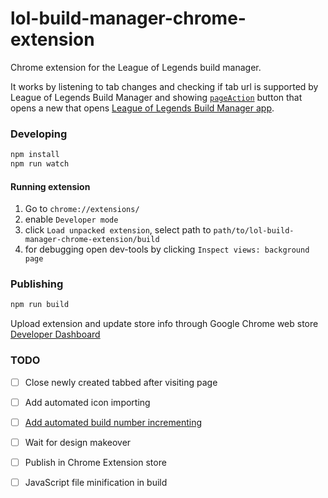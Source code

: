 # lol-build-manager-chrome-extension
Chrome extension for the League of Legends build manager.

It works by listening to tab changes and checking if tab url is supported by League of Legends Build Manager and showing [`pageAction`](https://developer.chrome.com/extensions/pageAction) button that opens a new that opens [League of Legends Build Manager app](https://github.com/renarsvilnis/lol-build-manager-electron-app).

### Developing
```bash
npm install
npm run watch
```

#### Running extension
1. Go to `chrome://extensions/`
2. enable `Developer mode`
3. click `Load unpacked extension`, select path to `path/to/lol-build-manager-chrome-extension/build`
4. for debugging open dev-tools by clicking `Inspect views: background page`

### Publishing
```bash
npm run build
```

Upload extension and update store info through Google Chrome web store [Developer Dashboard](https://chrome.google.com/webstore/developer/dashboard)

### TODO
- [ ] Close newly created tabbed after visiting page
- [ ] Add automated icon importing
- [ ] [Add automated build number incrementing](https://github.com/ragingwind/gulp-chrome-manifest)
- [ ] Wait for design makeover
- [ ] Publish in Chrome Extension store
- [ ] JavaScript file minification in build



